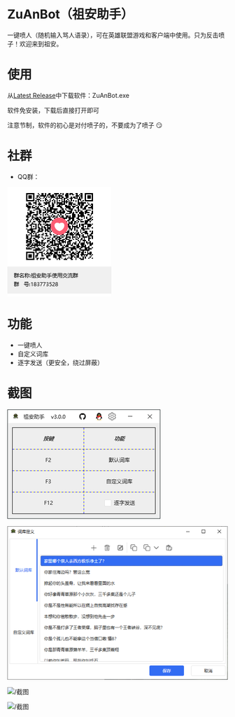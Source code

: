 # ZuAnBot（祖安助手）
一键喷人（随机输入骂人语录），可在英雄联盟游戏和客户端中使用。只为反击喷子！欢迎来到祖安。

# 使用
从[Latest Release](https://github.com/liuke-wuhan/ZuAnBot/releases/latest)中下载软件：ZuAnBot.exe

软件免安装，下载后直接打开即可

注意节制，软件的初心是对付喷子的，不要成为了喷子 :smirk:

# 社群
* QQ群：

![/QQ群](./ZuAnBot_Wpf/Assets/Images/祖安助手使用交流群群聊二维码.png)


# 功能
* 一键喷人
* 自定义词库
* 逐字发送（更安全，绕过屏蔽）

  

# 截图
![/截图](./截图_软件.png)

![/截图](./截图_自定义词库.png)

![/截图](./截图_游戏.jpg)

![/截图](./截图_客户端.png)










